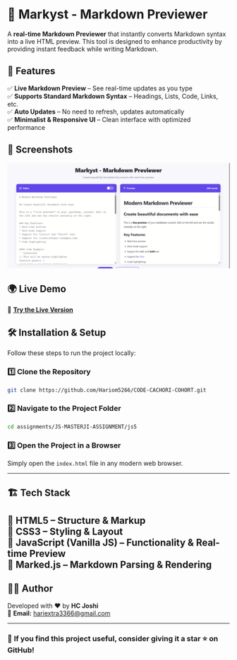 # 📝 Markyst - Markdown Previewer

A **real-time Markdown Previewer** that instantly converts Markdown syntax into a live HTML preview. This tool is designed to enhance productivity by providing instant feedback while writing Markdown.

## 🚀 Features  
✅ **Live Markdown Preview** – See real-time updates as you type  
✅ **Supports Standard Markdown Syntax** – Headings, Lists, Code, Links, etc.  
✅ **Auto Updates** – No need to refresh, updates automatically  
✅ **Minimalist & Responsive UI** – Clean interface with optimized performance  

## 📸 Screenshots  
![Markdown Previewer Screenshot](./screenshot.png)  

## 🌍 Live Demo  
🔗 **[Try the Live Version](https://masterji-js-assignments.netlify.app/js5.html)**  

## 🛠️ Installation & Setup  
Follow these steps to run the project locally:  

### **1️⃣ Clone the Repository**  
```sh
git clone https://github.com/Hariom5266/CODE-CACHORI-COHORT.git
```

### **2️⃣ Navigate to the Project Folder**  
```sh
cd assignments/JS-MASTERJI-ASSIGNMENT/js5
```

### **3️⃣ Open the Project in a Browser**  
Simply open the `index.html` file in any modern web browser.  

---

## 🏗️ Tech Stack  
🔹 **HTML5** – Structure & Markup  
🔹 **CSS3** – Styling & Layout  
🔹 **JavaScript (Vanilla JS)** – Functionality & Real-time Preview  
🔹 **Marked.js** – Markdown Parsing & Rendering  
---

## 👨‍💻 Author  
Developed with ❤️ by **HC Joshi**  
📧 **Email:** hariextra3366@gmail.com  

---

### 🌟 **If you find this project useful, consider giving it a star ⭐ on GitHub!**